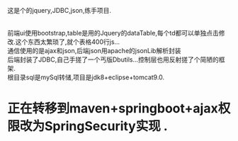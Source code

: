 这是个的jquery,JDBC,json,练手项目.


</br>前端ui使用bootstrap,table是用的Jquery的dataTable,每个td都可以单独点击修改.这个东西太繁琐了,就个表格400行js...
</br>通信使用的是ajax和json,后端json用apache的jsonLib解析封装
</br>后端封装了JDBC,自己手搓了一个丐版Dbutils...控制层也用反射搓了个简陋的框架.
</br>根目录sql是mySql转储,项目是jdk8+eclipse+tomcat9.0.
</br> 



# 正在转移到maven+springboot+ajax权限改为SpringSecurity实现 .

  
  
